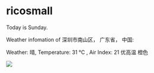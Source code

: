 # ricosmall

Today is Sunday.

Weather infomation of 深圳市南山区， 广东省， 中国: 

Weather: 晴, Temperature: 31 ℃ , Air Index: 21 优高温 橙色

<img src="https://github-readme-stats.vercel.app/api?username=ricosmall&show_icons=true" />
